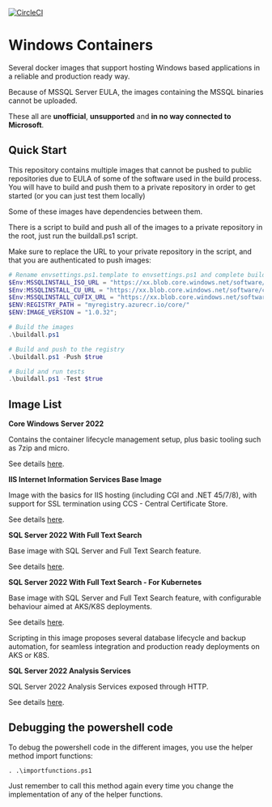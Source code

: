 [![CircleCI](https://dl.circleci.com/status-badge/img/circleci/FTP17q9GoCxp3a3xg3Vspr/VGK8Tj7T1QCqXF1jj6EbV5/tree/master.svg?style=svg&circle-token=CCIPRJ_FAcVmNUHi3TkT94TCgUykb_2c6c5b5e60bc6ebaf24fba3bb47e7784bce34a6d)](https://dl.circleci.com/status-badge/redirect/circleci/FTP17q9GoCxp3a3xg3Vspr/VGK8Tj7T1QCqXF1jj6EbV5/tree/master)

# Windows Containers

Several docker images that support hosting Windows based applications in a reliable and production ready way.

Because of MSSQL Server EULA, the images containing the MSSQL binaries cannot be uploaded.

These all are **unofficial**, **unsupported** and **in no way connected to Microsoft**.

## Quick Start

This repository contains multiple images that cannot be pushed to public repositories due to EULA of some of the software used in the build process. You will have to build and push them to a private repository in order to get started (or you can just test them locally)

Some of these images have dependencies between them.

There is a script to build and push all of the images to a private repository in the root, just run the buildall.ps1 script.

Make sure to replace the URL to your private repository in the script, and that you are authenticated to push images:

```powershell
# Rename envsettings.ps1.template to envsettings.ps1 and complete build params
$Env:MSSQLINSTALL_ISO_URL = "https://xx.blob.core.windows.net/software/mssql.iso";
$Env:MSSQLINSTALL_CU_URL = "https://xx.blob.core.windows.net/software/cu.exe";
$Env:MSSQLINSTALL_CUFIX_URL = "https://xx.blob.core.windows.net/software/cufix.7z";
$ENV:REGISTRY_PATH = "myregistry.azurecr.io/core/"
$ENV:IMAGE_VERSION = "1.0.32";

# Build the images
.\buildall.ps1

# Build and push to the registry
.\buildall.ps1 -Push $true

# Build and run tests
.\buildall.ps1 -Test $true
```

## Image List

**Core Windows Server 2022**

Contains the container lifecycle management setup, plus basic tooling such as 7zip and micro.

See details [here](servercore2022/readme.md).

**IIS Internet Information Services Base Image**

Image with the basics for IIS hosting (including CGI and .NET 45/7/8), with support for SSL termination using CCS - Central Certificate Store.

See details [here](servercore2022iis/readme.md).

**SQL Server 2022 With Full Text Search**

Base image with SQL Server and Full Text Search feature.

See details [here](sqlserver2022base/readme.md).

**SQL Server 2022 With Full Text Search - For Kubernetes**

Base image with SQL Server and Full Text Search feature, with configurable behaviour aimed at AKS/K8S deployments.

See details [here](sqlserver2022k8s/readme.md).

Scripting in this image proposes several database lifecycle and backup automation, for seamless integration and production ready deployments on AKS or K8S.

**SQL Server 2022 Analysis Services**

SQL Server 2022 Analysis Services exposed through HTTP.

See details [here](sqlserver2022as/readme.md).

## Debugging the powershell code

To debug the powershell code in the different images, you use the helper method import functions:

```
. .\importfunctions.ps1   
```

Just remember to call this method again every time you change the implementation of any of the helper functions.
